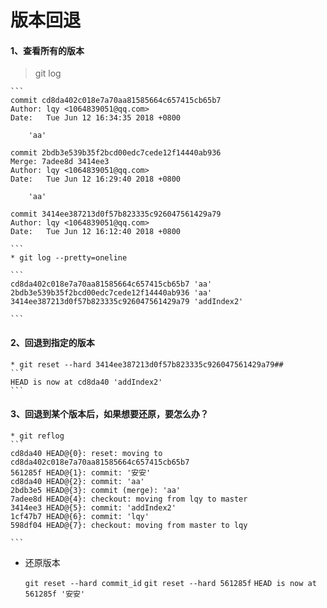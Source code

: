 # 版本回退

#### 1、查看所有的版本
 > git log
    
    ```
    commit cd8da402c018e7a70aa81585664c657415cb65b7
    Author: lqy <1064839051@qq.com>
    Date:   Tue Jun 12 16:34:35 2018 +0800
    
        'aa'
    
    commit 2bdb3e539b35f2bcd00edc7cede12f14440ab936
    Merge: 7adee8d 3414ee3
    Author: lqy <1064839051@qq.com>
    Date:   Tue Jun 12 16:29:40 2018 +0800
    
        'aa'
    
    commit 3414ee387213d0f57b823335c926047561429a79
    Author: lqy <1064839051@qq.com>
    Date:   Tue Jun 12 16:12:40 2018 +0800

    ```
    * git log --pretty=oneline
    
    ```
    cd8da402c018e7a70aa81585664c657415cb65b7 'aa'
    2bdb3e539b35f2bcd00edc7cede12f14440ab936 'aa'
    3414ee387213d0f57b823335c926047561429a79 'addIndex2'

    ```
    
#### 2、回退到指定的版本 
    * git reset --hard 3414ee387213d0f57b823335c926047561429a79##
    ```
    HEAD is now at cd8da40 'addIndex2'
    ```
    
#### 3、回退到某个版本后，如果想要还原，要怎么办？

    * git reflog
    ```
    cd8da40 HEAD@{0}: reset: moving to cd8da402c018e7a70aa81585664c657415cb65b7
    561285f HEAD@{1}: commit: '安安'
    cd8da40 HEAD@{2}: commit: 'aa'
    2bdb3e5 HEAD@{3}: commit (merge): 'aa'
    7adee8d HEAD@{4}: checkout: moving from lqy to master
    3414ee3 HEAD@{5}: commit: 'addIndex2'
    1cf47b7 HEAD@{6}: commit: 'lqy'
    598df04 HEAD@{7}: checkout: moving from master to lqy

    ```
  * 还原版本

    `git reset --hard commit_id` `git reset --hard 561285f`
    `HEAD is now at 561285f '安安'`
    